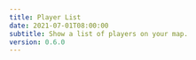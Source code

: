```yaml
---
title: Player List
date: 2021-07-01T08:00:00
subtitle: Show a list of players on your map.
version: 0.6.0
---
```


